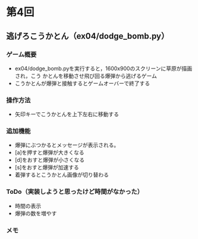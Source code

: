 # 第4回
## 逃げろこうかとん（ex04/dodge_bomb.py）
### ゲーム概要
- ex04/dodge_bomb.pyを実行すると，1600x900のスクリーンに草原が描画され，こう
かとんを移動させ飛び回る爆弾から逃げるゲーム
- こうかとんが爆弾と接触するとゲームオーバーで終了する
### 操作方法
- 矢印キーでこうかとんを上下左右に移動する
### 追加機能
- 爆弾にぶつかるとメッセージが表示される。
- [a]を押すと爆弾が大きくなる
- [d]をおすと爆弾が小さくなる
- [s]をおすと爆弾が加速する
- 着弾するとこうかとん画像が切り替わる
### ToDo（実装しようと思ったけど時間がなかった）
- 時間の表示
- 爆弾の数を増やす
### メモ